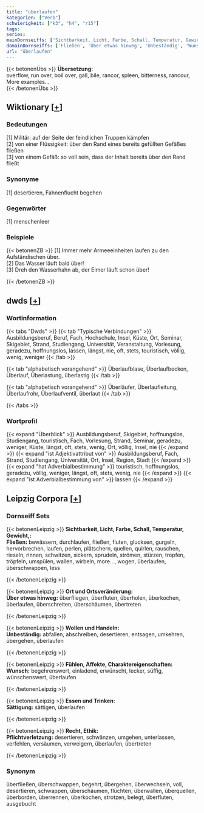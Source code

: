 ```yaml
---
title: "überlaufen"
kategorien: ["Verb"]
schwierigkeit: ["k3", "h4", "r15"]
tags:
series:
mainDornseiffs: ['Sichtbarkeit, Licht, Farbe, Schall, Temperatur, Gewicht,', 'Ort und Ortsveränderung', 'Wollen und Handeln', 'Fühlen, Affekte, Charaktereigenschaften', 'Essen und Trinken', 'Recht, Ethik']
domainDornseiffs: ['Fließen', 'Über etwas hinweg', 'Unbeständig', 'Wunsch', 'Sättigung', 'Pflichtverletzung']
url: "überlaufen"
---
```


{{< betonenÜbs >}}
**Übersetzung:**  
overflow, run over, boil over, gall, bile, rancor, spleen, bitterness, rancour, More examples...  
{{< /betonenÜbs >}}

## Wiktionary [[+](https://de.wiktionary.org/wiki/überlaufen)]

### Bedeutungen
[1] Militär: auf der Seite der feindlichen Truppen kämpfen  
[2] von einer Flüssigkeit: über den Rand eines bereits gefüllten Gefäßes fließen  
[3] von einem Gefäß: so voll sein, dass der Inhalt bereits über den Rand fließt  

### Synonyme
[1] desertieren, Fahnenflucht begehen  

### Gegenwörter
[1] menschenleer  

### Beispiele
{{< betonenZB >}}
[1] Immer mehr Armeeeinheiten laufen zu den Aufständischen über.  
[2] Das Wasser läuft bald über!  
[3] Dreh den Wasserhahn ab, der Eimer läuft schon über!  

{{< /betonenZB >}}


## dwds [[+](https://www.dwds.de/wb/überlaufen)]

### Wortinformation
{{< tabs "Dwds" >}}
{{< tab "Typische Verbindungen" >}}
Ausbildungsberuf, Beruf, Fach, Hochschule, Insel, Küste, Ort, Seminar, Skigebiet, Strand, Studiengang, Universität, Veranstaltung, Vorlesung, geradezu, hoffnungslos, lassen, längst, nie, oft, stets, touristisch, völlig, wenig, weniger
{{< /tab >}}

{{< tab "alphabetisch vorangehend" >}}
Überlaufblase, Überlaufbecken, Überlauf, Überlastung, überlastig
{{< /tab >}}

{{< tab "alphabetisch vorangehend" >}}
Überläufer, Überlaufleitung, Überlaufrohr, Überlaufventil, überlaut
{{< /tab >}}

{{< /tabs >}}

### Wortprofil
{{< expand "Überblick" >}} Ausbildungsberuf, Skigebiet, hoffnungslos, Studiengang, touristisch, Fach, Vorlesung, Strand, Seminar, geradezu, weniger, Küste, längst, oft, stets, wenig, Ort, völlig, Insel, nie {{< /expand >}}
{{< expand "ist Adjektivattribut von" >}} Ausbildungsberuf, Fach, Strand, Studiengang, Universität, Ort, Insel, Region, Stadt {{< /expand >}}
{{< expand "hat Adverbialbestimmung" >}} touristisch, hoffnungslos, geradezu, völlig, weniger, längst, oft, stets, wenig, nie {{< /expand >}}
{{< expand "ist Adverbialbestimmung von" >}} lassen {{< /expand >}}

## Leipzig Corpora [[+](https://corpora.uni-leipzig.de/en/res?word=überlaufen&corpusId=deu_newscrawl-public_2018)]

### Dornseiff Sets
{{< betonenLeipzig >}}
**Sichtbarkeit, Licht, Farbe, Schall, Temperatur, Gewicht,:**  
**Fließen:** bewässern, durchlaufen, fließen, fluten, glucksen, gurgeln, hervorbrechen, laufen, perlen, plätschern, quellen, quirlen, rauschen, rieseln, rinnen, schwitzen, sickern, sprudeln, strömen, stürzen, tropfen, tröpfeln, umspülen, wallen, wirbeln, more..., wogen, überlaufen, überschwappen, less  

{{< /betonenLeipzig >}}


{{< betonenLeipzig >}}
**Ort und Ortsveränderung:**  
**Über etwas hinweg:** überfliegen, überfluten, überholen, überkochen, überlaufen, überschreiten, überschäumen, übertreten  

{{< /betonenLeipzig >}}


{{< betonenLeipzig >}}
**Wollen und Handeln:**  
**Unbeständig:** abfallen, abschreiben, desertieren, entsagen, umkehren, übergehen, überlaufen  

{{< /betonenLeipzig >}}


{{< betonenLeipzig >}}
**Fühlen, Affekte, Charaktereigenschaften:**  
**Wunsch:** begehrenswert, einladend, erwünscht, lecker, süffig, wünschenswert, überlaufen  

{{< /betonenLeipzig >}}


{{< betonenLeipzig >}}
**Essen und Trinken:**  
**Sättigung:** sättigen, überlaufen  

{{< /betonenLeipzig >}}


{{< betonenLeipzig >}}
**Recht, Ethik:**  
**Pflichtverletzung:** desertieren, schwänzen, umgehen, unterlassen, verfehlen, versäumen, verweigern, überlaufen, übertreten  

{{< /betonenLeipzig >}}

### Synonym
überfließen, überschwappen, begehrt, übergehen, überwechseln, voll, desertieren, schwappen, überschäumen, flüchten, überwallen, überquellen, überborden, überrennen, überkochen, strotzen, belegt, überfluten, ausgebucht

